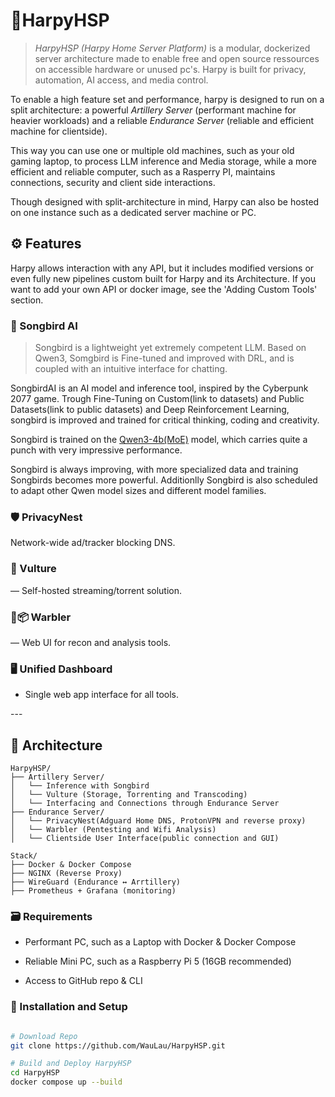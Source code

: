# 🪽HarpyHSP

> *HarpyHSP (Harpy Home Server Platform)* is a modular, dockerized server architecture made to enable free and open source ressources on accessible hardware or unused pc's. Harpy is built for privacy, automation, AI access, and media control.

To enable a high feature set and performance, harpy is designed to run on a split architecture: a powerful _Artillery Server_ (performant machine for heavier workloads) and a reliable _Endurance Server_ (reliable and efficient machine for clientside).

This way you can use one or multiple old machines, such as your old gaming laptop, to process LLM inference and Media storage, while a more efficient and reliable computer, such as a Rasperry PI, maintains connections, security and client side interactions.

Though designed with split-architecture in mind, Harpy can also be hosted on one instance such as a dedicated server machine or PC.

## ⚙️ Features
Harpy allows interaction with any API, but it includes modified versions or even fully new pipelines custom built for Harpy and its Architecture. If you want to add your own API or docker image, see the 'Adding Custom Tools' section.

### 🦜 Songbird AI

>Songbird is a lightweight yet extremely competent LLM. Based on Qwen3, Somgbird is Fine-tuned and improved with DRL, and is coupled with an intuitive interface for chatting.

SongbirdAI is an AI model and inference tool, inspired by the Cyberpunk 2077 game. Trough Fine-Tuning on Custom(link to datasets) and Public Datasets(link to public datasets) and Deep Reinforcement Learning, songbird is improved and trained for critical thinking, coding and creativity. 

Songbird is trained on the [Qwen3-4b(MoE)](https://github.com/QwenLM/Qwen3?tab=readme-ov-file#qwen3) model, which carries quite a punch with very impressive performance. 

Songbird is always improving, with more specialized data and training Songbirds becomes more powerful. Additionlly Songbird is also scheduled to adapt other Qwen model sizes and different model families.

### 🛡️ PrivacyNest

Network-wide ad/tracker blocking DNS.

### 🦅 Vulture

— Self-hosted streaming/torrent solution.

### 🔎📦 Warbler

— Web UI for recon and analysis tools.

### 🖥️ Unified Dashboard 
- Single web app interface for all tools.

\---

## 🧱 Architecture

```
HarpyHSP/
├── Artillery Server/
│   └── Inference with Songbird
│   └── Vulture (Storage, Torrenting and Transcoding)
│   └── Interfacing and Connections through Endurance Server
├── Endurance Server/
│   └── PrivacyNest(Adguard Home DNS, ProtonVPN and reverse proxy)
│   └── Warbler (Pentesting and Wifi Analysis)
│   └── Clientside User Interface(public connection and GUI)

Stack/
├── Docker & Docker Compose
├── NGINX (Reverse Proxy)
├── WireGuard (Endurance ↔ Arrtillery)
├── Prometheus + Grafana (monitoring)
```

### 🗃️ Requirements

- Performant PC, such as a Laptop with Docker & Docker Compose

- Reliable Mini PC, such as a Raspberry Pi 5 (16GB recommended)

- Access to GitHub repo & CLI

### 🔨 Installation and Setup

```bash

# Download Repo
git clone https://github.com/WauLau/HarpyHSP.git

# Build and Deploy HarpyHSP
cd HarpyHSP
docker compose up --build

```
